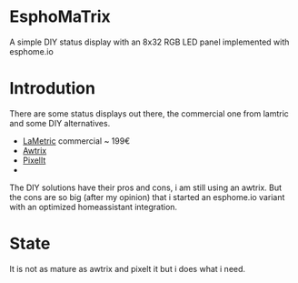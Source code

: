 # EsphoMaTrix
A simple DIY status display with an 8x32 RGB LED panel implemented with esphome.io

# Introdution

There are some status displays out there, the commercial one from lamtric and some DIY alternatives. 

- [LaMetric](https://lametric.com/en-US/) commercial ~ 199€
- [Awtrix](https://awtrixdocs.blueforcer.de/#/)
- [PixelIt](https://docs.bastelbunker.de/pixelit/)
-
The DIY solutions have their pros and cons, i am still using an awtrix. But the cons are so big (after my opinion) that i started an esphome.io variant with an optimized homeassistant integration.

# State

It is not as mature as awtrix and pixelt it but i does what i need.
